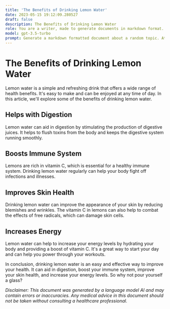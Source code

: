 ```yaml
---
title: 'The Benefits of Drinking Lemon Water'
date: 2023-05-15 19:12:09.280527
draft: false
description: The Benefits of Drinking Lemon Water
role: You are a writer, made to generate documents in markdown format. It is very important that all of the documents you generate are in valid markdown format.
model: gpt-3.5-turbo
prompt: Generate a markdown formatted document about a random topic. At the bottom, include a disclaimer explaining that the document was generated by you. The first line of the document should be the title. Make sure that the entire document is in proper markdown format, using a mix of various tags to make the document visually appealing.
---
```


# The Benefits of Drinking Lemon Water 

Lemon water is a simple and refreshing drink that offers a wide range of health benefits. It's easy to make and can be enjoyed at any time of day. In this article, we'll explore some of the benefits of drinking lemon water.

## Helps with Digestion 

Lemon water can aid in digestion by stimulating the production of digestive juices. It helps to flush toxins from the body and keeps the digestive system running smoothly. 

## Boosts Immune System 

Lemons are rich in vitamin C, which is essential for a healthy immune system. Drinking lemon water regularly can help your body fight off infections and illnesses.

## Improves Skin Health 

Drinking lemon water can improve the appearance of your skin by reducing blemishes and wrinkles. The vitamin C in lemons can also help to combat the effects of free radicals, which can damage skin cells.

## Increases Energy 

Lemon water can help to increase your energy levels by hydrating your body and providing a boost of vitamin C. It's a great way to start your day and can help you power through your workouts.

In conclusion, drinking lemon water is an easy and effective way to improve your health. It can aid in digestion, boost your immune system, improve your skin health, and increase your energy levels. So why not pour yourself a glass?

*Disclaimer: This document was generated by a language model AI and may contain errors or inaccuracies. Any medical advice in this document should not be taken without consulting a healthcare professional.*